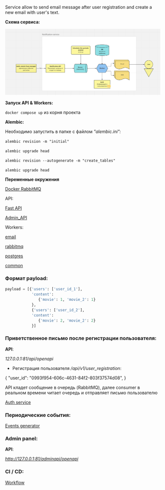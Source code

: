 Service allow to send email message after user registration and create a new email with user's text.

**Схема сервиса:**

![scheme](/scheme/Notification_scheme.png)


**Запуск API & Workers:**

`docker compose up` из корня проекта

**Alembic:**

Необходимо запустить в папке с файлом *"alembic.ini":*

`alembic revision -m "initial"`

`alembic upgrade head`

`alembic revision --autogenerate -m "create_tables"`

`alembic upgrade head`

**Переменные окружения**

[Docker RabbitMQ](/.env.example)

API:

[Fast API](/fast_api/src/core/.env.example)

[Admin_API](admin_api/src/core/.env.example)

Workers:

[email](/workers/src/settings/email/.env.example)

[rabbitmq](/workers/src/settings/rabbitmq/.env.example)

[postgres](/workers/src/settings/postgres/.env.example)

[common](/workers/src/settings/common/.env.example)

### Формат payload:
```python
payload = [{'users': ['user_id_1'],
            'content':
               {'movie': 1, 'movie_2': 1}
            },
            {'users': ['user_id_2'],
            'content':
               {'movie': 2, 'movie_2': 2}
            }]
```

### Приветственное письмо после регистрации пользователя:

**API**:

*127.0.0.1:81/api/openapi*


- Регистрация пользователя */api/v1/user_registration*:

{
   "user_id": "0993f954-606c-4631-84f2-803f37574d08",
}

API кладет сообщение в очередь (RabbitMQ),
далее consumer в реальном времени читает очередь и отправляет письмо пользователю

[Auth service](https://github.com/NataliaLaktyushkina/Auth_sprint_2)

### Периодические события:
[Events generator](workers/src/events_generator/generator.py)


### Admin panel:
**API**:

*http://127.0.0.1:81/adminapi/openapi*

### CI / CD:
[Workflow](.github/workflows/python.yml)

